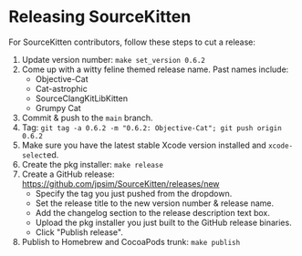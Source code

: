 # Releasing SourceKitten

For SourceKitten contributors, follow these steps to cut a release:

1. Update version number: `make set_version 0.6.2`
2. Come up with a witty feline themed release name. Past names include:
    * Objective-Cat
    * Cat-astrophic
    * SourceClangKitLibKitten
    * Grumpy Cat
3. Commit & push to the `main` branch.
4. Tag: `git tag -a 0.6.2 -m "0.6.2: Objective-Cat"; git push origin 0.6.2`
5. Make sure you have the latest stable Xcode version installed and
   `xcode-select`ed.
6. Create the pkg installer: `make release`
7. Create a GitHub release: https://github.com/jpsim/SourceKitten/releases/new
    * Specify the tag you just pushed from the dropdown.
    * Set the release title to the new version number & release name.
    * Add the changelog section to the release description text box.
    * Upload the pkg installer you just built to the GitHub
      release binaries.
    * Click "Publish release".
8. Publish to Homebrew and CocoaPods trunk: `make publish`
